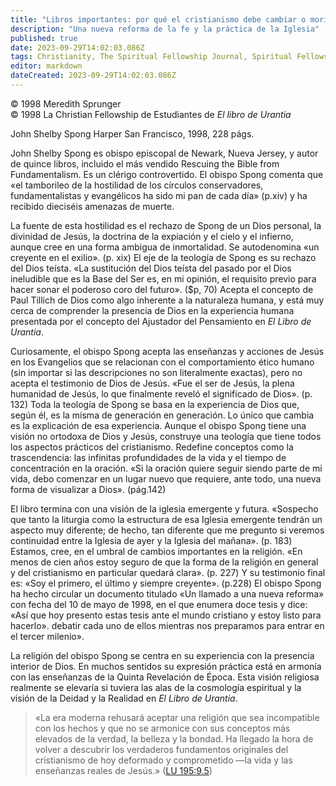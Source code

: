 ```yaml
---
title: "Libros importantes: por qué el cristianismo debe cambiar o morir"
description: "Una nueva reforma de la fe y la práctica de la Iglesia"
published: true
date: 2023-09-29T14:02:03.086Z
tags: Christianity, The Spiritual Fellowship Journal, Spiritual Fellowship, article
editor: markdown
dateCreated: 2023-09-29T14:02:03.086Z
---
```


<p class="v-card v-sheet theme--light grey lighten-3 px-2">© 1998 Meredith Sprunger<br>© 1998 La Christian Fellowship de Estudiantes de <i>El libro de Urantia</i></p>


John Shelby Spong
Harper San Francisco, 1998, 228 págs.

John Shelby Spong es obispo episcopal de Newark, Nueva Jersey, y autor de quince libros, incluido el más vendido Rescuing the Bible from Fundamentalism. Es un clérigo controvertido. El obispo Spong comenta que «el tamborileo de la hostilidad de los círculos conservadores, fundamentalistas y evangélicos ha sido mi pan de cada día» (p.xiv) y ha recibido dieciséis amenazas de muerte.

La fuente de esta hostilidad es el rechazo de Spong de un Dios personal, la divinidad de Jesús, la doctrina de la expiación y el cielo y el infierno, aunque cree en una forma ambigua de inmortalidad. Se autodenomina «un creyente en el exilio». (p. xix) El eje de la teología de Spong es su rechazo del Dios teísta. «La sustitución del Dios teísta del pasado por el Dios ineludible que es la Base del Ser es, en mi opinión, el requisito previo para hacer sonar el poderoso coro del futuro». ($p, 70) Acepta el concepto de Paul Tillich de Dios como algo inherente a la naturaleza humana, y está muy cerca de comprender la presencia de Dios en la experiencia humana presentada por el concepto del Ajustador del Pensamiento en _El Libro de Urantia_.

Curiosamente, el obispo Spong acepta las enseñanzas y acciones de Jesús en los Evangelios que se relacionan con el comportamiento ético humano (sin importar si las descripciones no son literalmente exactas), pero no acepta el testimonio de Dios de Jesús. «Fue el ser de Jesús, la plena humanidad de Jesús, lo que finalmente reveló el significado de Dios». (p. 132) Toda la teología de Spong se basa en la experiencia de Dios que, según él, es la misma de generación en generación. Lo único que cambia es la explicación de esa experiencia. Aunque el obispo Spong tiene una visión no ortodoxa de Dios y Jesús, construye una teología que tiene todos los aspectos prácticos del cristianismo. Redefine conceptos como la trascendencia: las infinitas profundidades de la vida y el tiempo de concentración en la oración. «Si la oración quiere seguir siendo parte de mi vida, debo comenzar en un lugar nuevo que requiere, ante todo, una nueva forma de visualizar a Dios». (pág.142)

El libro termina con una visión de la iglesia emergente y futura. «Sospecho que tanto la liturgia como la estructura de esa Iglesia emergente tendrán un aspecto muy diferente; de hecho, tan diferente que me pregunto si veremos continuidad entre la Iglesia de ayer y la Iglesia del mañana». (p. 183) Estamos, cree, en el umbral de cambios importantes en la religión. «En menos de cien años estoy seguro de que la forma de la religión en general y del cristianismo en particular quedará clara». (p. 227) Y su testimonio final es: «Soy el primero, el último y siempre creyente». (p.228) El obispo Spong ha hecho circular un documento titulado «Un llamado a una nueva reforma» con fecha del 10 de mayo de 1998, en el que enumera doce tesis y dice: «Así que hoy presento estas tesis ante el mundo cristiano y estoy listo para hacerlo». debatir cada uno de ellos mientras nos preparamos para entrar en el tercer milenio».

La religión del obispo Spong se centra en su experiencia con la presencia interior de Dios. En muchos sentidos su expresión práctica está en armonía con las enseñanzas de la Quinta Revelación de Época. Esta visión religiosa realmente se elevaría si tuviera las alas de la cosmología espiritual y la visión de la Deidad y la Realidad en _El Libro de Urantia_.



> «La era moderna rehusará aceptar una religión que sea incompatible con los hechos y que no se armonice con sus conceptos más elevados de la verdad, la belleza y la bondad. Ha llegado la hora de volver a descubrir los verdaderos fundamentos originales del cristianismo de hoy deformado y comprometido —la vida y las enseñanzas reales de Jesús.» ([LU 195:9.5](/es/The_Urantia_Book/195#p9_5))






